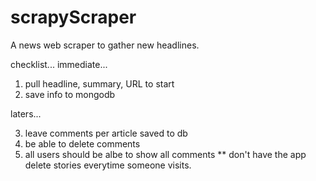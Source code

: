 # scrapyScraper

A news web scraper to gather new headlines.

checklist...
immediate...

1. pull headline, summary, URL to start
2. save info to mongodb

laters...

3. leave comments per article saved to db
4. be able to delete comments
5. all users should be albe to show all comments
   \*\* don't have the app delete stories everytime someone visits.
